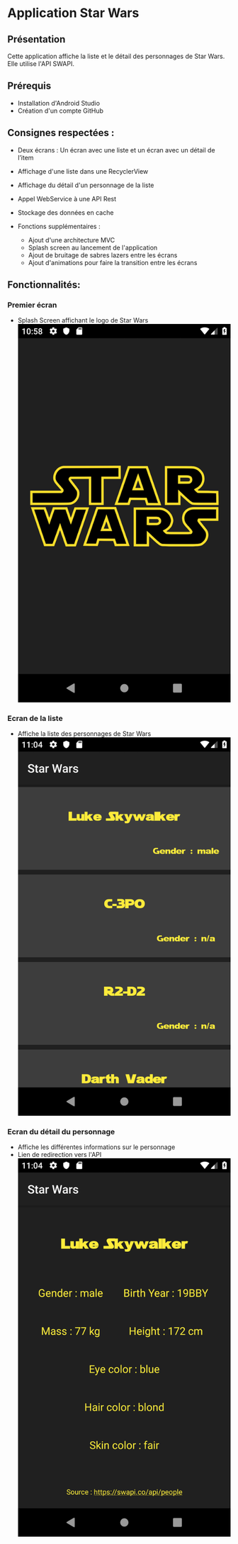 # Application Star Wars
## Présentation
Cette application affiche la liste et le détail des personnages de Star Wars. Elle utilise l'API SWAPI.

## Prérequis
- Installation d'Android Studio
- Création d'un compte GitHub

## Consignes respectées :

- Deux écrans : Un écran avec une liste et un écran avec un détail de l’item
- Affichage d'une liste dans une RecyclerView
- Affichage du détail d'un personnage de la liste
- Appel WebService à une API Rest
- Stockage des données en cache

- Fonctions supplémentaires :
  - Ajout d'une architecture MVC
  - Splash screen au lancement de l'application
  - Ajout de bruitage de sabres lazers entre les écrans
  - Ajout d'animations pour faire la transition entre les écrans

## Fonctionnalités:

### Premier écran
- Splash Screen affichant le logo de Star Wars
![Star Wars Splash Screen](https://github.com/Lulb8/MyMovies/blob/master/Screenshot/Screenshot_1553339035.png)

### Ecran de la liste
- Affiche la liste des personnages de Star Wars
![Character list](https://github.com/Lulb8/MyMovies/blob/master/Screenshot/Screenshot_1553339042.png)

### Ecran du détail du personnage
- Affiche les différentes informations sur le personnage
- Lien de redirection vers l'API 
![Character details](https://github.com/Lulb8/MyMovies/blob/master/Screenshot/Screenshot_1553339047.png)

